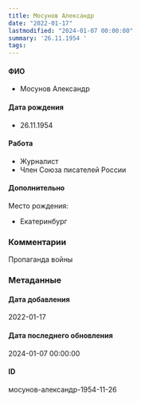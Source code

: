 ```yaml
---
title: Мосунов Александр
date: "2022-01-17"
lastmodified: "2024-01-07 00:00:00"
summary: '26.11.1954 '
tags: 
---
```

<!--# pp1-->
<!--## Фигурант-->
<!--### Личные данные-->
#### ФИО
- Мосунов Александр
#### Дата рождения
- 26.11.1954
#### Работа
- Журналист
- Член Союза писателей России
#### Дополнительно
Место рождения:
- Екатеринбург
### Комментарии
Пропаганда войны
### Метаданные
#### Дата добавления
2022-01-17
#### Дата последнего обновления
2024-01-07 00:00:00
#### ID
мосунов-александр-1954-11-26
<!--## END;-->
